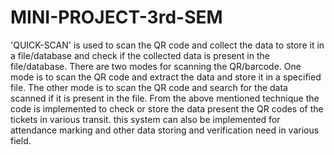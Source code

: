 # MINI-PROJECT-3rd-SEM
'QUICK-SCAN' is used to scan the QR code and collect the data to store it in a file/database and check if the collected data is present in the file/database.
There are two modes for scanning the QR/barcode.
One mode is to scan the QR code and extract the data and store it in a specified file.
The other mode is to scan the QR code and search for the data scanned if it is present in the file.
From the above mentioned technique the code is implemented to check or store the data present the QR codes of the tickets in various transit.
this system can also be implemented for attendance marking and other data storing and verification need in various field.
